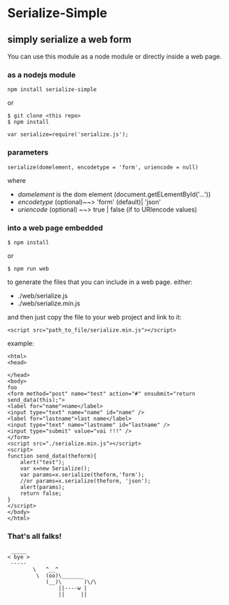 # Serialize-Simple
## simply serialize a web form

You can use this module as a node module or directly inside a web page.

### as a nodejs module 
```
npm install serialize-simple
```
or
```
$ git clone <this repo>
$ npm install
```
```
var serialize=require('serialize.js');
```

### parameters
```
serialize(domelement, encodetype = 'form', uriencode = null)
```
where
- *domelement* is the dom element (document.getELementById('...'))
- *encodetype* (optional)~~> 'form' (default)| 'json'
- *uriencode* (optional) ~~> true | false (if to URIencode values)

### into a web page embedded
```
$ npm install
```
or
```
$ npm run web
```
to generate the files that you can include in a web page. either:

- ./web/serialize.js
- ./web/serialize.min.js

and then just copy the file to your web project and link to it:
```
<script src="path_to_file/serialize.min.js"></script>
```
example:

```
<html>
<head>

</head>
<body>
foo
<form method="post" name="test" action="#" onsubmit="return send_data(this);">
<label for="name">name</label>
<input type="text" name="name" id="name" />
<label for="lastname">last name</label>
<input type="text" name="lastname" id="lastname" />
<input type="submit" value="vai !!!" />
</form>
<script src="./serialize.min.js"></script>
<script>
function send_data(theform){
	alert("test");
	var x=new Serialize();
	var params=x.serialize(theform,'form');
	//or params=x.serialize(theform, 'json');
	alert(params);
	return false;
}
</script>
</body>
</html>

```

### That's all falks!
```
 _____
< bye >
 -----
        \   ^__^
         \  (oo)\_______
            (__)\       )\/\
                ||----w |
                ||     ||

```

